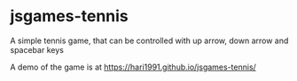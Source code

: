 # jsgames-tennis

A simple tennis game, that can be controlled with up arrow, down arrow and spacebar keys

A demo of the game is at https://hari1991.github.io/jsgames-tennis/

